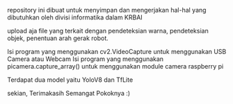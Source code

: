 repository ini dibuat untuk menyimpan dan mengerjakan hal-hal yang dibutuhkan oleh divisi informatika dalam KRBAI

upload aja file yang terkait dengan pendeteksian warna, pendeteksian objek, penentuan arah gerak robot.

Isi program yang menggunakan cv2.VideoCapture untuk menggunakan USB Camera atau Webcam
Isi program yang menggunakan picamera.capture_array() untuk menggunakan module camera raspberry pi

Terdapat dua model yaitu YoloV8 dan TfLite

sekian, Terimakasih
Semangat Pokoknya :)
